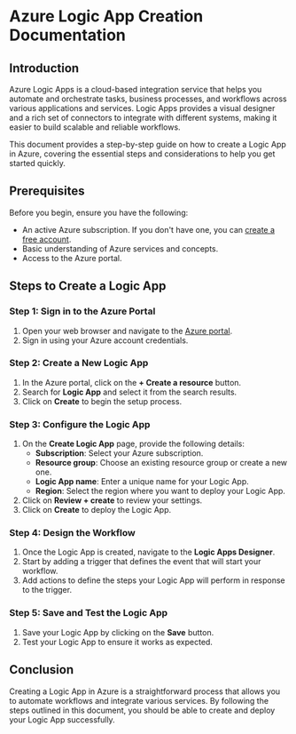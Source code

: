 # Azure Logic App Creation Documentation

## Introduction

Azure Logic Apps is a cloud-based integration service that helps you automate and orchestrate tasks, business processes, and workflows across various applications and services. Logic Apps provides a visual designer and a rich set of connectors to integrate with different systems, making it easier to build scalable and reliable workflows.

This document provides a step-by-step guide on how to create a Logic App in Azure, covering the essential steps and considerations to help you get started quickly.

## Prerequisites

Before you begin, ensure you have the following:

- An active Azure subscription. If you don't have one, you can [create a free account](https://azure.microsoft.com/free/).
- Basic understanding of Azure services and concepts.
- Access to the Azure portal.

## Steps to Create a Logic App

### Step 1: Sign in to the Azure Portal

1. Open your web browser and navigate to the [Azure portal](https://portal.azure.com/).
2. Sign in using your Azure account credentials.

### Step 2: Create a New Logic App

1. In the Azure portal, click on the **+ Create a resource** button.
2. Search for **Logic App** and select it from the search results.
3. Click on **Create** to begin the setup process.

### Step 3: Configure the Logic App

1. On the **Create Logic App** page, provide the following details:
   - **Subscription**: Select your Azure subscription.
   - **Resource group**: Choose an existing resource group or create a new one.
   - **Logic App name**: Enter a unique name for your Logic App.
   - **Region**: Select the region where you want to deploy your Logic App.
2. Click on **Review + create** to review your settings.
3. Click on **Create** to deploy the Logic App.

### Step 4: Design the Workflow

1. Once the Logic App is created, navigate to the **Logic Apps Designer**.
2. Start by adding a trigger that defines the event that will start your workflow.
3. Add actions to define the steps your Logic App will perform in response to the trigger.

### Step 5: Save and Test the Logic App

1. Save your Logic App by clicking on the **Save** button.
2. Test your Logic App to ensure it works as expected.

## Conclusion

Creating a Logic App in Azure is a straightforward process that allows you to automate workflows and integrate various services. By following the steps outlined in this document, you should be able to create and deploy your Logic App successfully.
